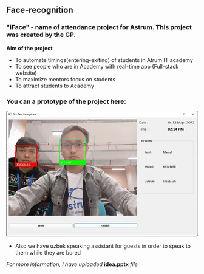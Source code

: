 ## Face-recognition
### "iFace" - name of attendance project for Astrum. This project was created by the GP. 

**Aim of the project**
- To automate timings(entering-exiting) of students in Atrum IT academy
- To see people who are in Academy with real-time app (Full-stack website) 
- To maximize mentors focus on students
- To attract students to Academy

### You can a prototype of the project here:
![GP-iFace](./img/img.jpg)

- Also we have uzbek speaking assistant for guests in order to speak to them while they are bored


*For more information, I have uploaded* **idea.pptx** *file*